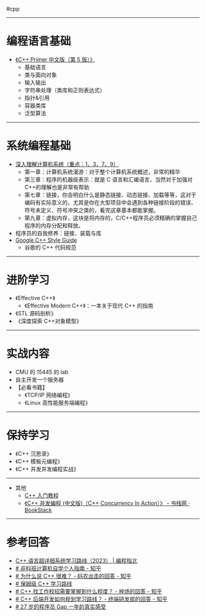 #cpp 

---
# 编程语言基础

- [《C++ Primer 中文版（第 5 版）》](https://github.com/ShinATK/CppPrimer5th)
	- 基础语言	
	- 类与面向对象
	- 输入输出
	- 字符串处理（类库和正则表达式）
	- 指针&引用
	- 容器类库
	- 泛型算法

---
# 系统编程基础

- [深入理解计算机系统（重点：1、3、7、9）](https://github.com/ShinATK/CSAPP)
	- 第一章：计算机系统漫游：对于整个计算机系统概述，非常的精华
	- 第三章：程序的机器级表示：就是 C 语言和汇编语言，当然对于加强对 C++的理解也是非常有帮助
	- 第七章：链接，你会明白什么是静态链接、动态链接、加载等等，这对于编码有实际意义的，尤其是你在大型项目中会遇到各种链接阶段的错误、符号未定义、符号冲突之类的，看完这章基本都能掌握。
	- 第九章：虚拟内存，这块是将内存的，C/C++程序员必须精确的掌握自己程序的内存分配和释放。
- 程序员的自我修养：链接、装载与库
- [Google C++ Style Guide](https://google.github.io/styleguide/cppguide.html)
	- 谷歌的 C++ 代码规范

---
# 进阶学习

- 《Effective C++》
	- 《Effective Modern C++》：一本关于现代 C++ 的指南
- 《STL 源码剖析》
- 《深度探索 C++对象模型》

---
# 实战内容

- CMU 的 15445 的 lab
- 自主开发一个服务器
- 【必看书籍】
	- 《TCP/IP 网络编程》
	- 《Linux 高性能服务端编程》

---
# 保持学习

- 《C++ 沉思录》
- 《C++ 模板元编程》
- 《C++ 并发并发编程实战》

---
- 其他
	- [C++ 入门教程](C++入门教程/C++入门教程.md)
	- [《C++ 并发编程 (中文版)（C++ Concurrency In Action）》 - 书栈网 · BookStack](https://www.bookstack.cn/read/Cpp_Concurrency_In_Action/README.md)
 
---
# 参考回答

- [C++ 语言超详细系统学习路线（2023） | 编程指北](https://csguide.cn/roadmap/cpp/how_to_learn_cpp.html#%E4%B8%80%E3%80%81%E5%85%A5%E9%97%A8)
- [# 非科班计算机自学个人指南 - 知乎](https://zhuanlan.zhihu.com/p/386036259)
- [# 为什么说 C++ 很难？ - 码农出击的回答 - 知乎](https://www.zhihu.com/question/357354437/answer/2617331811)
- [# 保姆级 C++ 学习路线](https://mp.weixin.qq.com/s/QCtQoIOg6_f1GX9rT8jG4Q)
- [# C++ 找工作校招需要掌握到什么程度？ - 梓炀的回答 - 知乎](https://www.zhihu.com/question/585465188/answer/2928891679)
- [# C++ 后端开发如何规划学习路线？ - 终端研发部的回答 - 知乎](https://www.zhihu.com/question/452409630/answer/3167010580)
- [# 27 岁的程序员 Gap 一年的真实感受](https://mp.weixin.qq.com/s/lWEM0JlBd7bwSb8-C3Uztw)



